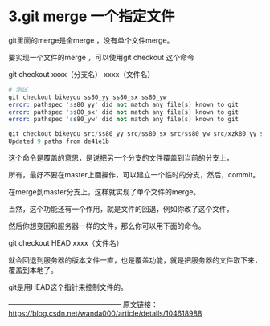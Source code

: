 # 3.git merge 一个指定文件

git里面的merge是全merge ，没有单个文件merge。

要实现一个文件的merge ，可以使用git checkout 这个命令

git checkout xxxx（分支名）  xxxx（文件名）

```s
# 测试
git checkout bikeyou ss80_yy ss80_sx ss80_yw
error: pathspec 'ss80_yy' did not match any file(s) known to git
error: pathspec 'ss80_sx' did not match any file(s) known to git
error: pathspec 'ss80_yw' did not match any file(s) known to git

git checkout bikeyou src/ss80_yy src/ss80_sx src/ss80_yw src/xzk80_yy src/xzk80_sx src/xzk80_yw src/bsp80_yy src/bsp80_sx src/bsp80_yw 
Updated 9 paths from de41e1b
```

这个命令是覆盖的意思，是说把另一个分支的文件覆盖到当前的分支上，

所有，最好不要在master上面操作，可以建立一个临时的分支，然后，commit。

在merge到master分支上，这样就实现了单个文件的merge。

当然，这个功能还有一个作用，就是文件的回退，例如你改了这个文件，

然后你想变回和服务器一样的文件，那么你可以用下面的命令。

git checkout HEAD  xxxx（文件名）

就会回退到服务器的版本文件一直，也是覆盖功能，就是把服务器的文件取下来，覆盖到本地了。

git是用HEAD这个指针来控制文件的。

————————————————
原文链接：https://blog.csdn.net/wanda000/article/details/104618988